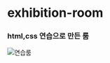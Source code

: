 # exhibition-room
### html,css 연습으로 만든 룸
![연습룸](https://user-images.githubusercontent.com/89256060/175823276-43c822bb-c09c-44c9-b2b1-1c329ceb1b45.gif)
